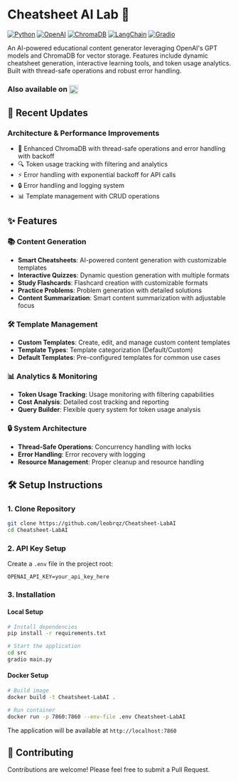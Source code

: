 # Cheatsheet AI Lab 🚀

[![Python](https://img.shields.io/badge/Python-3.8%2B-blue)](https://www.python.org/downloads/)
[![OpenAI](https://img.shields.io/badge/OpenAI-GPT--4-green)](https://openai.com)
[![ChromaDB](https://img.shields.io/badge/ChromaDB-Vector%20DB-orange)](https://www.trychroma.com/)
[![LangChain](https://img.shields.io/badge/LangChain-LLM%20Framework-purple)](https://python.langchain.com/)
[![Gradio](https://img.shields.io/badge/Gradio-UI%20Framework-red)](https://gradio.app/)


An AI-powered educational content generator leveraging OpenAI's GPT models and ChromaDB for vector storage. Features include dynamic cheatsheet generation, interactive learning tools, and token usage analytics. Built with thread-safe operations and robust error handling.

### Also available on <a href="https://huggingface.co/Synthduck"><img src="https://img.shields.io/badge/🤗_|_Hugging_Face-blue?style=flat" alt="Hugging Face" height="20" style="vertical-align:middle"></a>

## 🔄 Recent Updates

### Architecture & Performance Improvements
- 🚀 Enhanced ChromaDB with thread-safe operations and error handling with backoff
- 🔍 Token usage tracking with filtering and analytics
- ⚡ Error handling with exponential backoff for API calls
- 🔒 Error handling and logging system
- 📊 Template management with CRUD operations

## ✨ Features

### 📚 Content Generation
- **Smart Cheatsheets**: AI-powered content generation with customizable templates
- **Interactive Quizzes**: Dynamic question generation with multiple formats
- **Study Flashcards**: Flashcard creation with customizable formats
- **Practice Problems**: Problem generation with detailed solutions
- **Content Summarization**: Smart content summarization with adjustable focus

### 🛠️ Template Management
- **Custom Templates**: Create, edit, and manage custom content templates
- **Template Types**: Template categorization (Default/Custom)
- **Default Templates**: Pre-configured templates for common use cases

### 📊 Analytics & Monitoring
- **Token Usage Tracking**: Usage monitoring with filtering capabilities
- **Cost Analysis**: Detailed cost tracking and reporting
- **Query Builder**: Flexible query system for token usage analysis

### 🔒 System Architecture
- **Thread-Safe Operations**: Concurrency handling with locks
- **Error Handling**: Error recovery with logging
- **Resource Management**: Proper cleanup and resource handling

## 🛠️ Setup Instructions

### 1. Clone Repository
```bash
git clone https://github.com/leobrqz/Cheatsheet-LabAI
cd Cheatsheet-LabAI
```

### 2. API Key Setup
Create a `.env` file in the project root:
```env
OPENAI_API_KEY=your_api_key_here
```

### 3. Installation

#### Local Setup
```bash
# Install dependencies
pip install -r requirements.txt

# Start the application
cd src
gradio main.py
```

#### Docker Setup
```bash
# Build image
docker build -t Cheatsheet-LabAI .

# Run container
docker run -p 7860:7860 --env-file .env Cheatsheet-LabAI
```

The application will be available at `http://localhost:7860`

## 🤝 Contributing
Contributions are welcome! Please feel free to submit a Pull Request.

